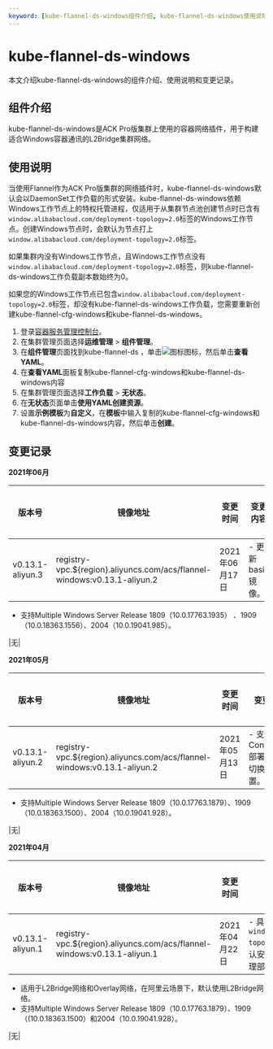 ```yaml
---
keyword: [kube-flannel-ds-windows组件介绍, kube-flannel-ds-windows使用说明, kube-flannel-ds-windows组件变更记录]
---
```


# kube-flannel-ds-windows

本文介绍kube-flannel-ds-windows的组件介绍、使用说明和变更记录。

## 组件介绍

kube-flannel-ds-windows是ACK Pro版集群上使用的容器网络插件，用于构建适合Windows容器通讯的L2Bridge集群网络。

## 使用说明

当使用Flannel作为ACK Pro版集群的网络插件时，kube-flannel-ds-windows默认会以DaemonSet工作负载的形式安装。kube-flannel-ds-windows依赖Windows工作节点上的特权托管进程，仅适用于从集群节点池创建节点时已含有`window.alibabacloud.com/deployment-topology=2.0`标签的Windows工作节点。创建Windows节点时，会默认为节点打上`window.alibabacloud.com/deployment-topology=2.0`标签。

如果集群内没有Windows工作节点，且Windows工作节点没有`window.alibabacloud.com/deployment-topology=2.0`标签，则kube-flannel-ds-windows工作负载副本数始终为0。

如果您的Windows工作节点已包含`window.alibabacloud.com/deployment-topology=2.0`标签，却没有kube-flannel-ds-windows工作负载，您需要重新创建kube-flannel-cfg-windows和kube-flannel-ds-windows。

1.  登录[容器服务管理控制台](https://cs.console.aliyun.com)。
2.  在集群管理页面选择**运维管理** \> **组件管理**。
3.  在**组件管理**页面找到kube-flannel-ds ，单击![图标](https://static-aliyun-doc.oss-accelerate.aliyuncs.com/assets/img/zh-CN/3687983261/p283826.png)图标，然后单击**查看YAML**。
4.  在**查看YAML**面板复制kube-flannel-cfg-windows和kube-flannel-ds-windows内容
5.  在集群管理页面选择**工作负载** \> **无状态**。
6.  在**无状态**页面单击**使用YAML创建资源**。
7.  设置**示例模板**为**自定义**，在**模板**中输入复制的kube-flannel-cfg-windows和kube-flannel-ds-windows内容，然后单击**创建**。

## 变更记录

**2021年06月**

|版本号|镜像地址|变更时间|变更内容|变更影响|
|---|----|----|----|----|
|v0.13.1-aliyun.3|registry-vpc.$\{region\}.aliyuncs.com/acs/flannel-windows:v0.13.1-aliyun.2|2021年06月17日|-   更新basic镜像。
-   支持Multiple Windows Server Release 1809（10.0.17763.1935） 、1909（10.0.18363.1556）、2004（10.0.19041.985）。

|无|

**2021年05月**

|版本号|镜像地址|变更时间|变更内容|变更影响|
|---|----|----|----|----|
|v0.13.1-aliyun.2|registry-vpc.$\{region\}.aliyuncs.com/acs/flannel-windows:v0.13.1-aliyun.2|2021年05月13日|-   支持通过ContainerD部署时自动切换CNI配置。
-   支持Multiple Windows Server Release 1809（10.0.17763.1879）、1909（10.0.18363.1500）、2004（10.0.19041.928）。

|无|

**2021年04月**

|版本号|镜像地址|变更时间|变更内容|变更影响|
|---|----|----|----|----|
|v0.13.1-aliyun.1|registry-vpc.$\{region\}.aliyuncs.com/acs/flannel-windows:v0.13.1-aliyun.1|2021年04月22日|-   具有`window.alibabacloud.com/deployment-topology=2.0`标签的Windows节点会默认安装wins，可以通过wins在节点上代理部署Flannel。
-   适用于L2Bridge网络和Overlay网络，在阿里云场景下，默认使用L2Bridge网络。
-   支持Multiple Windows Server Release 1809（10.0.17763.1879）、1909（\(10.0.18363.1500）和2004（10.0.19041.928）。

|无|

